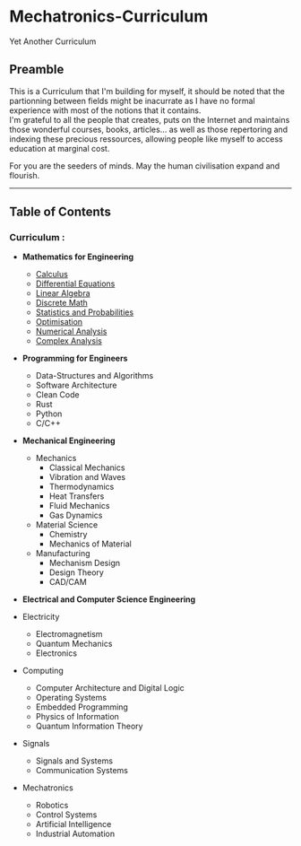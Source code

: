 # Mechatronics-Curriculum

Yet Another Curriculum

## Preamble

This is a Curriculum that I'm building for myself, it should be noted that the partionning between fields might be inacurrate as I have no formal experience with most of the notions
that it contains. \
I'm grateful to all the people that creates, puts on the Internet and maintains those wonderful courses, books, articles... as well as those repertoring and indexing these precious ressources,
allowing people like myself to access education at marginal cost.

For you are the seeders of minds. May the human civilisation expand and flourish.

---

## Table of Contents

### Curriculum :

- **Mathematics for Engineering**

  - [Calculus](./docs/mathForEng/Calculus.md)
  - [Differential Equations](./docs/mathForEng/)
  - [Linear Algebra](./docs/mathForEng/)
  - [Discrete Math](./docs/mathForEng/)
  - [Statistics and Probabilities](./docs/mathForEng/)
  - [Optimisation](./docs/mathForEng/)
  - [Numerical Analysis](./docs/mathForEng/)
  - [Complex Analysis](./docs/mathForEng/)

- **Programming for Engineers**

  - Data-Structures and Algorithms
  - Software Architecture
  - Clean Code
  - Rust
  - Python
  - C/C++

- **Mechanical Engineering**

  - Mechanics
    - Classical Mechanics
    - Vibration and Waves
    - Thermodynamics
    - Heat Transfers
    - Fluid Mechanics
    - Gas Dynamics
  - Material Science
    - Chemistry
    - Mechanics of Material
  - Manufacturing
    - Mechanism Design
    - Design Theory
    - CAD/CAM

- **Electrical and Computer Science Engineering**

- Electricity
  - Electromagnetism
  - Quantum Mechanics
  - Electronics
- Computing
  - Computer Architecture and Digital Logic
  - Operating Systems
  - Embedded Programming
  - Physics of Information
  - Quantum Information Theory
- Signals

  - Signals and Systems
  - Communication Systems

- Mechatronics
  - Robotics
  - Control Systems
  - Artificial Intelligence
  - Industrial Automation
